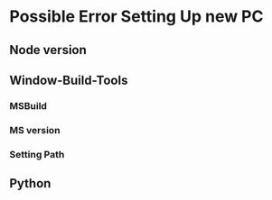 # Possible Error Setting Up new PC

## Node version

## Window-Build-Tools

### MSBuild

### MS version

### Setting Path

## Python
